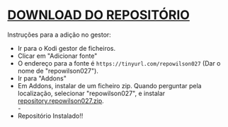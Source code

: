 # <a href="repository.repowilson027.zip">DOWNLOAD DO REPOSITÓRIO</a>

Instruções para a adição no gestor:


<p align="left">
  <ul>
    <li>Ir para o Kodi gestor de ficheiros.</li>
    <li>Clicar em "Adicionar fonte"</li>
    <li>O endereço para a fonte é <code>https://tinyurl.com/repowilson027</code> (Dar o nome de "repowilson027").</li>
    <li>Ir para "Addons"</li>
    <li>Em Addons, instalar de um ficheiro zip. Quando perguntar pela localização, selecionar "repowilson027", e instalar <a href="repository.repowilson027.zip">repository.repowilson027.zip</a>.</li>
    -
    <li>Repositório Instalado!!</li>
    
</ul>

                                      
                                       

</p>

